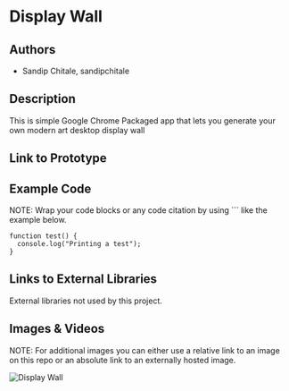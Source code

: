 # Display Wall

## Authors
- Sandip Chitale, sandipchitale

## Description
This is simple Google Chrome Packaged app that lets you generate your own modern art desktop display wall 

## Link to Prototype


## Example Code
NOTE: Wrap your code blocks or any code citation by using ``` like the example below.
```
function test() {
  console.log("Printing a test");
}
```
## Links to External Libraries
 External libraries not used by this project.

## Images & Videos
NOTE: For additional images you can either use a relative link to an image on this repo or an absolute link to an externally hosted image.

![Display Wall](http://3.bp.blogspot.com/--h2Lx_5I9MA/UUvrHCc3IyI/AAAAAAAAElc/fonAOf81bWo/s1600/redone.png "Display Wall")

